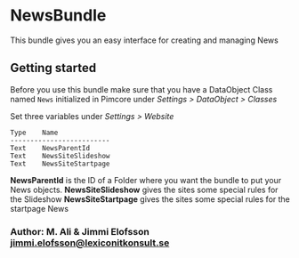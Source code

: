 NewsBundle
===========

This bundle gives you an easy interface for creating and managing News

## Getting started

Before you use this bundle make sure that you have a DataObject Class named `News`
initialized in Pimcore under _Settings > DataObject > Classes_

Set three variables under _Settings > Website_

```
Type	Name
-------------------------
Text 	NewsParentId
Text 	NewsSiteSlideshow
Text 	NewsSiteStartpage
```

__NewsParentId__ is the ID of a Folder where you want the bundle to put your News objects.
__NewsSiteSlideshow__ gives the sites some special rules for the Slideshow
__NewsSiteStartpage__ gives the sites some special rules for the startpage News

### Author: M. Ali & Jimmi Elofsson <jimmi.elofsson@lexiconitkonsult.se>
